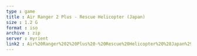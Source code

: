 ```yaml
---
type : game
title : Air Ranger 2 Plus - Rescue Helicopter (Japan)
size : 1.2 G
format : iso
archive : zip
server : myrient
link2 : Air%20Ranger%202%20Plus%20-%20Rescue%20Helicopter%20%28Japan%29
---
```

